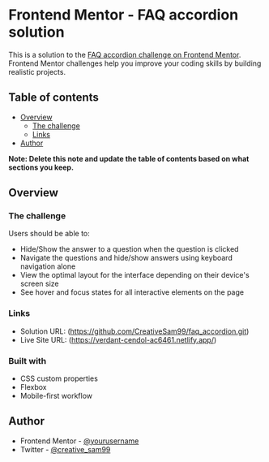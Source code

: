 # Frontend Mentor - FAQ accordion solution

This is a solution to the [FAQ accordion challenge on Frontend Mentor](https://www.frontendmentor.io/challenges/faq-accordion-wyfFdeBwBz). Frontend Mentor challenges help you improve your coding skills by building realistic projects. 

## Table of contents

- [Overview](#overview)
  - [The challenge](#the-challenge)
  - [Links](#links)
- [Author](#author)

**Note: Delete this note and update the table of contents based on what sections you keep.**

## Overview

### The challenge

Users should be able to:

- Hide/Show the answer to a question when the question is clicked
- Navigate the questions and hide/show answers using keyboard navigation alone
- View the optimal layout for the interface depending on their device's screen size
- See hover and focus states for all interactive elements on the page

### Links

- Solution URL: (https://github.com/CreativeSam99/faq_accordion.git)
- Live Site URL: (https://verdant-cendol-ac6461.netlify.app/)


### Built with

- CSS custom properties
- Flexbox
- Mobile-first workflow


## Author
- Frontend Mentor - [@yourusername](https://www.frontendmentor.io/profile/CreativeSam99)
- Twitter - [@creative_sam99](https://www.twitter.com/creative_sam99)

